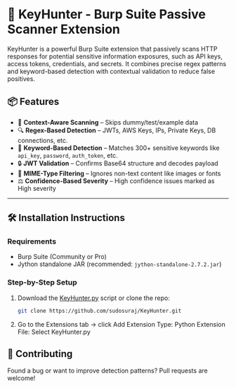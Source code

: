 # 🔑 KeyHunter - Burp Suite Passive Scanner Extension

KeyHunter is a powerful Burp Suite extension that passively scans HTTP responses for potential sensitive information exposures, such as API keys, access tokens, credentials, and secrets. It combines precise regex patterns and keyword-based detection with contextual validation to reduce false positives.

## 📦 Features

- 🧠 **Context-Aware Scanning** – Skips dummy/test/example data
- 🔍 **Regex-Based Detection** – JWTs, AWS Keys, IPs, Private Keys, DB connections, etc.
- 🧰 **Keyword-Based Detection** – Matches 300+ sensitive keywords like `api_key`, `password`, `auth_token`, etc.
- 🔒 **JWT Validation** – Confirms Base64 structure and decodes payload
- 📄 **MIME-Type Filtering** – Ignores non-text content like images or fonts
- ⚖️ **Confidence-Based Severity** – High confidence issues marked as High severity

---

## 🛠 Installation Instructions

### Requirements
- Burp Suite (Community or Pro)
- Jython standalone JAR (recommended: `jython-standalone-2.7.2.jar`)

### Step-by-Step Setup

1. Download the [KeyHunter.py](https://github.com/sudosuraj/KeyHunter) script or clone the repo:
   ```bash
   git clone https://github.com/sudosuraj/KeyHunter.git
   ```
2. Go to the Extensions tab → click Add
  Extension Type: Python
  Extension File: Select KeyHunter.py

## 🤝 Contributing
Found a bug or want to improve detection patterns? Pull requests are welcome!


